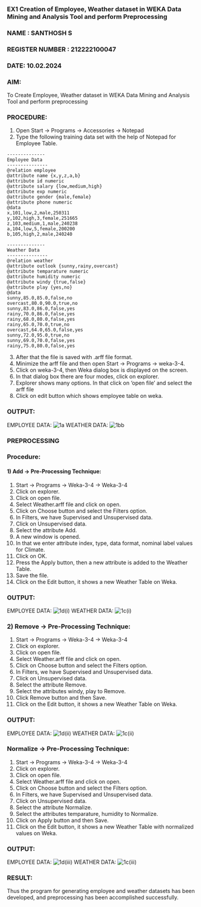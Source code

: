 ### EX1 Creation of Employee, Weather dataset in WEKA Data Mining and Analysis Tool and perform Preprocessing
### NAME : SANTHOSH S
### REGISTER NUMBER : 212222100047
### DATE: 10.02.2024
### AIM: 
  To Create Employee, Weather dataset in WEKA Data Mining and Analysis Tool and perform preprocessing
### PROCEDURE: 
1) Open Start -> Programs -> Accessories -> Notepad
2) Type the following training data set with the help of Notepad for Employee Table.

```
--------------
Employee Data
---------------
@relation employee
@attribute name {x,y,z,a,b}
@attribute id numeric
@attribute salary {low,medium,high}
@attribute exp numeric
@attribute gender {male,female}
@attribute phone numeric
@data
x,101,low,2,male,250311
y,102,high,3,female,251665
z,103,medium,1,male,240238
a,104,low,5,female,200200
b,105,high,2,male,240240

--------------
Weather Data
---------------
@relation weather
@attribute outlook {sunny,rainy,overcast}
@attribute temparature numeric
@attribute humidity numeric
@attribute windy {true,false}
@attribute play {yes,no}
@data
sunny,85.0,85.0,false,no
overcast,80.0,90.0,true,no
sunny,83.0,86.0,false,yes
rainy,70.0,86.0,false,yes
rainy,68.0,80.0,false,yes
rainy,65.0,70.0,true,no
overcast,64.0,65.0,false,yes
sunny,72.0,95.0,true,no
sunny,69.0,70.0,false,yes
rainy,75.0,80.0,false,yes
```
3) After that the file is saved with .arff file format.
4) Minimize the arff file and then open Start -> Programs -> weka-3-4.
5) Click on weka-3-4, then Weka dialog box is displayed on the screen.
6) In that dialog box there are four modes, click on explorer.
7) Explorer shows many options. In that click on ‘open file’ and select the arff file
8) Click on edit button which shows employee table on weka.

### OUTPUT:
EMPLOYEE DATA:
![1a](https://github.com/MrSanthosh-dev/WDM_EXP1/assets/117916573/f07d3de3-e213-4373-bb77-1f903c12f17a)
WEATHER DATA:
![1bb](https://github.com/MrSanthosh-dev/WDM_EXP1/assets/117916573/729a9527-4617-48d0-8e0f-a1620fb832d2)

### PREPROCESSING
### Procedure:
#### 1) Add -> Pre-Processing Technique:
1) Start -> Programs -> Weka-3-4 -> Weka-3-4
2) Click on explorer.
3) Click on open file.
4) Select Weather.arff file and click on open.
5) Click on Choose button and select the Filters option.
6) In Filters, we have Supervised and Unsupervised data.
7) Click on Unsupervised data.
8) Select the attribute Add.
9) A new window is opened.
10) In that we enter attribute index, type, data format, nominal label values for Climate.
11) Click on OK.
12) Press the Apply button, then a new attribute is added to the Weather Table.
13) Save the file.
14) Click on the Edit button, it shows a new Weather Table on Weka.

### OUTPUT:
EMPLOYEE DATA:
![1d(i)](https://github.com/MrSanthosh-dev/WDM_EXP1/assets/117916573/db2357be-1e24-403f-a01c-db41b8de78cf)
WEATHER DATA:
![1c(i)](https://github.com/MrSanthosh-dev/WDM_EXP1/assets/117916573/5bd1fc56-2026-4052-8943-d50734b0b0ec)

### 2) Remove -> Pre-Processing Technique:

1) Start -> Programs -> Weka-3-4 -> Weka-3-4
2) Click on explorer.
3) Click on open file.
4) Select Weather.arff file and click on open.
5) Click on Choose button and select the Filters option.
6) In Filters, we have Supervised and Unsupervised data.
7) Click on Unsupervised data.
8) Select the attribute Remove.
9) Select the attributes windy, play to Remove.
10) Click Remove button and then Save.
11) Click on the Edit button, it shows a new Weather Table on Weka.

### OUTPUT:
EMPLOYEE DATA:
![1d(ii)](https://github.com/MrSanthosh-dev/WDM_EXP1/assets/117916573/48b5772c-99cf-45cc-b779-b2a1c847b5db)
WEATHER DATA:
![1c(ii)](https://github.com/MrSanthosh-dev/WDM_EXP1/assets/117916573/a95ec296-d820-4414-b15e-02a273f71aec)

### Normalize -> Pre-Processing Technique:

1) Start -> Programs -> Weka-3-4 -> Weka-3-4
2) Click on explorer.
3) Click on open file.
4) Select Weather.arff file and click on open.
5) Click on Choose button and select the Filters option.
6) In Filters, we have Supervised and Unsupervised data.
7) Click on Unsupervised data.
8) Select the attribute Normalize.
9) Select the attributes temparature, humidity to Normalize.
10) Click on Apply button and then Save.
11) Click on the Edit button, it shows a new Weather Table with normalized values on Weka.

### OUTPUT:
EMPLOYEE DATA:
![1d(iii)](https://github.com/MrSanthosh-dev/WDM_EXP1/assets/117916573/bb176702-2705-4c97-8ecc-abc0ae3143f0)
WEATHER DATA:
![1c(iii)](https://github.com/MrSanthosh-dev/WDM_EXP1/assets/117916573/7d18a87f-0678-4f50-9d19-fbd7e7a523e3)

### RESULT: 
  Thus the program for generating employee and weather datasets has been developed, and preprocessing has been accomplished successfully.
